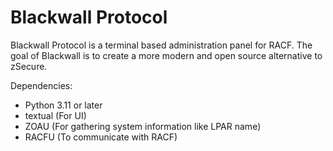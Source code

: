 # Blackwall Protocol
Blackwall Protocol is a terminal based administration panel for RACF. The goal of Blackwall is to create a more modern and open source alternative to zSecure.

Dependencies:
- Python 3.11 or later
- textual (For UI)
- ZOAU (For gathering system information like LPAR name)
- RACFU (To communicate with RACF)
